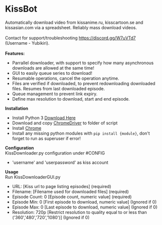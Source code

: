# KissBot
Automatically download video from kissanime.ru, kisscartoon.se and kissasian.com via a spreadsheet. Reliably mass download videos.<br>
<br>
Contact for support/troubleshooting https://discord.gg/W7uVTd7 (Username - Yubikiri).<br>
<br>
**Features:**
* Parrallel downloader, with support to specify how many asynchronous downloads are allowed at the same time!
* GUI to easily queue series to download!
* Resumable operations, cancel the operation anytime.
* Files are verified if downloaded, to prevent redownloading downloaded files. Resumes from last downloaded episode.
* Queue management to prevent link expiry.
* Define max resolution to download, start and end episode.

**Installation**
* Install Python 3 [Download Here](https://www.python.org/downloads/)
* Download and copy [ChromeDriver](https://sites.google.com/a/chromium.org/chromedriver/) to folder of script
* Install [Chrome](https://www.google.com.au/chrome/browser/desktop/#eula)
* Install any missing python modules with `pip install {module}`, don't forget to run as superuser if error!

**Configuration**<br>
KissDownloader.py configuration under #CONFIG<br>
* 'username' and 'userpassword' as kiss account

**Usage**<br>
Run KissDownloaderGUI.py <br>
* URL:                 [Kiss url to page listing episodes] (required)
* Filename:            [Filename used for downloaded files] (required)
* Episode Count:  0    [Episode count, numeric value] (required)
* Episode Min:    0    [First episode to download, numeric value] (Ignored if 0)
* Episode Max:    0    [Last episode to download, numeric value] (Ignored if 0)
* Resolution:     720p [Restrict resolution to quality equal to or less than ('360','480','720','1080')] (Ignored if 0)
